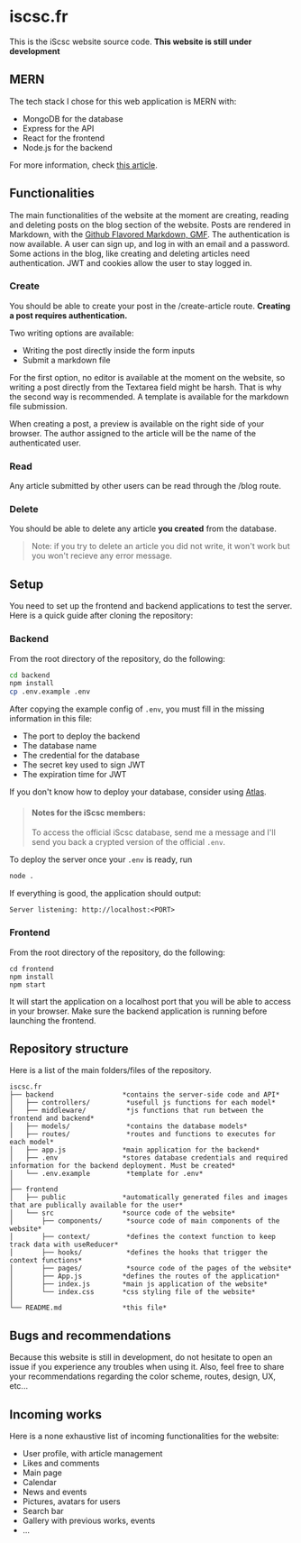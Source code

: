 # iscsc.fr
This is the iScsc website source code.
**This website is still under development**

## MERN
The tech stack I chose for this web application is MERN with:
- MongoDB for the database 
- Express for the API
- React for the frontend 
- Node.js for the backend 

For more information, check [this article](https://www.mongodb.com/mern-stack).

## Functionalities
The main functionalities of the website at the moment are creating, reading and deleting posts on the blog section of the website.
Posts are rendered in Markdown, with the [Github Flavored Markdown, GMF](https://github.com/remarkjs/remark-gfm).
The authentication is now available. A user can sign up, and log in with an email and a password. Some actions in the blog, like creating and deleting articles need authentication.
JWT and cookies allow the user to stay logged in.

### Create
You should be able to create your post in the /create-article route. **Creating a post requires authentication.** 

Two writing options are available:
- Writing the post directly inside the form inputs
- Submit a markdown file
  
For the first option, no editor is available at the moment on the website, so writing a post directly from the Textarea field might be harsh. That is why the second way is recommended. A template is available for the markdown file submission.

When creating a post, a preview is available on the right side of your browser. The author assigned to the article will be the name of the authenticated user.

### Read
Any article submitted by other users can be read through the /blog route.

### Delete
You should be able to delete any article **you created** from the database.

>Note: if you try to delete an article you did not write, it won't work but you won't recieve any error message.

## Setup
You need to set up the frontend and backend applications to test the server. Here is a quick guide after cloning the repository:

### Backend
From the root directory of the repository, do the following:
```bash
cd backend
npm install
cp .env.example .env
```

After copying the example config of `.env`, you must fill in the missing information in this file:
- The port to deploy the backend
- The database name
- The credential for the database
- The secret key used to sign JWT
- The expiration time for JWT

If you don't know how to deploy your database, consider using [Atlas](https://www.mongodb.com/atlas/database).

> #### Notes for the iScsc members:
> To access the official iScsc database, send me a message and I'll send you back a crypted version of the official `.env`.

 To deploy the server once your `.env` is ready, run 
```bash
node .
```

If everything is good, the application should output:
```
Server listening: http://localhost:<PORT>
```

### Frontend
From the root directory of the repository, do the following:
```
cd frontend
npm install
npm start
```
It will start the application on a localhost port that you will be able to access in your browser.
Make sure the backend application is running before launching the frontend.

## Repository structure

Here is a list of the main folders/files of the repository.

```
iscsc.fr
├── backend                 *contains the server-side code and API* 
│   ├── controllers/         *usefull js functions for each model*
│   ├── middleware/          *js functions that run between the frontend and backend*
│   ├── models/              *contains the database models*
│   ├── routes/              *routes and functions to executes for each model*
│   ├── app.js              *main application for the backend*
│   ├── .env                *stores database credentials and required information for the backend deployment. Must be created*
│   └── .env.example         *template for .env*
│
├── frontend  
│   ├── public              *automatically generated files and images that are publically available for the user*
│   └── src                 *source code of the website*
│       ├── components/      *source code of main components of the website*
│       ├── context/         *defines the context function to keep track data with useReducer*
│       ├── hooks/           *defines the hooks that trigger the context functions*
│       ├── pages/           *source code of the pages of the website*
│       ├── App.js          *defines the routes of the application*
│       ├── index.js        *main js application of the website*
│       └── index.css       *css styling file of the website*
│
└── README.md               *this file*
```

## Bugs and recommendations
Because this website is still in development, do not hesitate to open an issue if you experience any troubles when using it.
Also, feel free to share your recommendations regarding the color scheme, routes, design, UX, etc...

## Incoming works
Here is a none exhaustive list of incoming functionalities for the website:
- User profile, with article management
- Likes and comments
- Main page
- Calendar
- News and events
- Pictures, avatars for users
- Search bar
- Gallery with previous works, events
- ...
